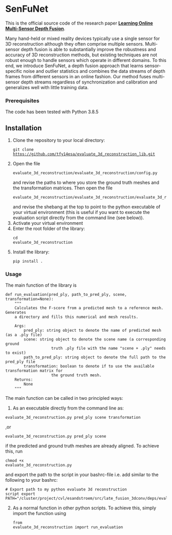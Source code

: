 # SenFuNet

This is the official source code of the research paper [**Learning Online Multi-Sensor Depth Fusion**](add_link_here).

Many hand-held or mixed reality devices typically use a single sensor for 3D reconstruction although they often comprise multiple sensors. Multi-sensor depth fusion is able to substantially improve the robustness and accuracy of 3D reconstruction methods, but existing techniques are not robust enough to handle sensors which operate in different domains. To this end, we introduce SenFuNet, a depth fusion approach that learns sensor-specific noise and outlier statistics and combines the data streams of depth frames from different sensors in an online fashion. Our method fuses multi-sensor depth streams regardless of synchronization and calibration and generalizes well with little training data.

### Prerequisites
The code has been tested with Python 3.8.5

## Installation

1. Clone the repository to your local directory: <pre><code>git clone https://github.com/tfy14esa/evaluate_3d_reconstruction_lib.git</code></pre>
2. Open the file <pre><code>evaluate_3d_reconstruction/evaluate_3d_reconstruction/config.py</code></pre> and revise the paths to where you store the ground truth meshes and the transformation matrices. Then open the file <pre><code>evaluate_3d_reconstruction/evaluate_3d_reconstruction/evaluate_3d_reconstruction.py</code></pre> and revise the shebang at the top to point to the python executable of your virtual environment (this is useful if you want to execute the evaluation script directly from the command line (see below)).
2. Activate your virtual environment
3. Enter the root folder of the library: <pre><code>cd evaluate_3d_reconstruction</code></pre>
4. Install the library: <pre><code>pip install .</code></pre>
 
### Usage

The main function of the library is 
<pre><code>def run_evaluation(pred_ply, path_to_pred_ply, scene, transformation=None):
    """
    Calculates the F-score from a predicted mesh to a reference mesh. Generates
    a directory and fills this numerical and mesh results.

    Args:
        pred_ply: string object to denote the name of predicted mesh (as a .ply file)
        scene: string object to denote the scene name (a corresponding ground 
                    truth .ply file with the name "scene + .ply" needs to exist)
        path_to_pred_ply: string object to denote the full path to the pred_ply file
        transformation: boolean to denote if to use the available transformation matrix for
                    the ground truth mesh.
    Returns:
        None
    """
</code></pre>

The main function can be called in two principled ways:

1. As an executable directly from the command line as:
<pre><code>evaluate_3d_reconstruction.py pred_ply scene transformation</code></pre>
,or
<pre><code>evaluate_3d_reconstruction.py pred_ply scene</code></pre>
if the predicted and ground truth meshes are already aligned. To achieve this, run <pre><code>chmod +x evaluate_3d_reconstruction.py</code></pre> and export the path to the script in your bashrc-file i.e. add similar to the following to your bashrc: <pre><code># Export path to my python evaluate 3d reconstruction script
export PATH="/cluster/project/cvl/esandstroem/src/late_fusion_3dconv/deps/evaluate_3d_reconstruction/evaluate_3d_reconstruction:$PATH"</code></pre>

2. As a normal function in other python scripts. To achieve this, simply import the function using <pre><code>from evaluate_3d_reconstruction import run_evaluation</code></pre>
